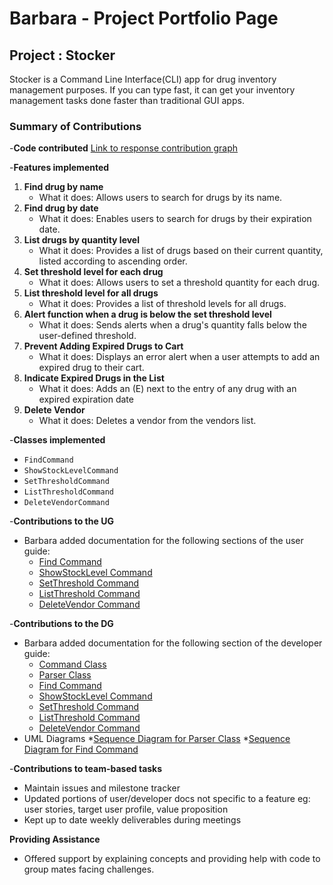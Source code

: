 # Barbara - Project Portfolio Page

## Project : Stocker
Stocker is a Command Line Interface(CLI) app for drug inventory management purposes.
If you can type fast, it can get your inventory management tasks done faster than traditional
GUI apps.

### Summary of Contributions

-**Code contributed** [Link to response contribution graph](https://nus-cs2113-ay2324s1.github.io/tp-dashboard/?search=&sort=groupTitle&sortWithin=title&timeframe=commit&mergegroup=&groupSelect=groupByRepos&breakdown=true&checkedFileTypes=docs~functional-code~test-code&since=2023-09-22&tabOpen=true&tabType=authorship&tabAuthor=Barbaracwx&tabRepo=AY2324S1-CS2113-T17-3%2Ftp%5Bmaster%5D&authorshipIsMergeGroup=false&authorshipFileTypes=docs~functional-code~test-code&authorshipIsBinaryFileTypeChecked=false&authorshipIsIgnoredFilesChecked=false)

-**Features implemented**
1) **Find drug by name**
    * What it does: Allows users to search for drugs by its name.
2) **Find drug by date**
    * What it does: Enables users to search for drugs by their expiration date.
3) **List drugs by quantity level**
    * What it does: Provides a list of drugs based on their current quantity, listed according to ascending order.
4) **Set threshold level for each drug**
    * What it does: Allows users to set a threshold quantity for each drug.
5) **List threshold level for all drugs**
    * What it does: Provides a list of threshold levels for all drugs.
6) **Alert function when a drug is below the set threshold level**
    * What it does: Sends alerts when a drug's quantity falls below the user-defined threshold.
7) **Prevent Adding Expired Drugs to Cart**
    * What it does: Displays an error alert when a user attempts to add an expired drug to their cart.
8) **Indicate Expired Drugs in the List**
    * What it does: Adds an (E) next to the entry of any drug with an expired expiration date
9) **Delete Vendor**
    * What it does: Deletes a vendor from the vendors list.


-**Classes implemented**
* `FindCommand`
* `ShowStockLevelCommand`
* `SetThresholdCommand`
* `ListThresholdCommand`
* `DeleteVendorCommand`

-**Contributions to the UG**
* Barbara added documentation for the following sections of
  the user guide:
    * [Find Command](https://ay2324s1-cs2113-t17-3.github.io/tp/UserGuide.html#find---finds-drugs-using-their-name-or-expiry-date)
    * [ShowStockLevel Command](https://ay2324s1-cs2113-t17-3.github.io/tp/UserGuide.html#stockLevel---List-all-drugs-by-quantity-level-in-ascending-order)
    * [SetThreshold Command](https://ay2324s1-cs2113-t17-3.github.io/tp/UserGuide.html#setthreshold---set-the-threshold-quantity-for-a-drug)
    * [ListThreshold Command](https://ay2324s1-cs2113-t17-3.github.io/tp/UserGuide.html#listthreshold---list-all-drugs-and-their-threshold-levels)
    * [DeleteVendor Command](https://ay2324s1-cs2113-t17-3.github.io/tp/UserGuide.html#deletevendor---deletes-a-vendor-into-list-of-vendors-being-tracked-by-system)


-**Contributions to the DG**
* Barbara added documentation for the following section of
  the developer guide:
    * [Command Class]()
    * [Parser Class]()
    * [Find Command]()
    * [ShowStockLevel Command]()
    * [SetThreshold Command]()
    * [ListThreshold Command]()
    * [DeleteVendor Command]()
* UML Diagrams
    *[Sequence Diagram for Parser Class]()
    *[Sequence Diagram for Find Command]()

-**Contributions to team-based tasks**
* Maintain issues and milestone tracker
* Updated portions of user/developer docs not specific to a feature eg: user stories, target user profile,
  value proposition
* Kept up to date weekly deliverables during meetings

**Providing Assistance**
- Offered support by explaining concepts and providing help with code to group mates facing challenges.





